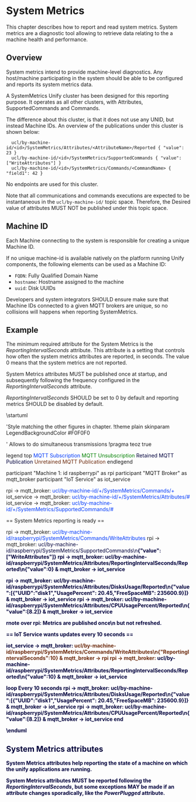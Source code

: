 # System Metrics

This chapter describes how to report and read system metrics. System metrics
are a diagnostic tool allowing to retrieve data relating to the a machine
health and performance.

## Overview

System metrics intend to provide machine-level diagnostics. Any host/machine
participating in the system should be able to be configured and reports
its system metrics data.

A SystemMetrics Unify cluster has been designed for this reporting purpose.
It operates as all other clusters, with Attributes, SupportedCommands
and Commands.

The difference about this cluster, is that it does not use any UNID, but instead
Machine IDs. An overview of the publications under this cluster is shown below:

```mqtt
  ucl/by-machine-id/<id>/SystemMetrics/Attributes/<AttributeName>/Reported { "value": 23 }
  ucl/by-machine-id/<id>/SystemMetrics/SupportedCommands { "value": ["WriteAttributes"] }
  ucl/by-machine-id/<id>/SystemMetrics/Commands/<CommandName> { "field1": 42 }
```

No endpoints are used for this cluster.

Note that all communications and commands executions are expected to be
instantaneous in the `ucl/by-machine-id/` topic space. Therefore, the Desired value
of attributes MUST NOT be published under this topic space.

## Machine ID

Each Machine connecting to the system is responsible for creating a unique
Machine ID.

If no unique machine-id is available natively on the platform running Unify
components, the following elements can be used as a Machine ID:

* `FQDN`: Fully Qualified Domain Name
* `hostname`: Hostname assigned to the machine
* `uuid`: Disk UUIDs

Developers and system integrators SHOULD ensure make sure that Machine IDs
connected to a given MQTT brokers are unique, so no collisions will happens
when reporting SystemMetrics.

## Example

The minimum required attribute for the System Metrics is the
*ReportingIntervalSeconds* attribute. This attribute is a setting that
controls how often the system metrics attributes are reported, in seconds.
The value 0 means that the system metrics are not reported.

System Metrics attributes MUST be published once at startup, and subsequently
following the frequency configured in the *ReportingIntervalSeconds* attribute.

*ReportingIntervalSeconds* SHOULD be set to 0 by default and reporting metrics
SHOULD be disabled by default.

\startuml

'Style matching the other figures in chapter.
!theme plain
skinparam LegendBackgroundColor #F0F0F0

' Allows to do simultaneous transmissions
!pragma teoz true

legend top
<font color=#0039FB>MQTT Subscription</font>
<font color=#008000>MQTT Unsubscription</font>
<font color=#00003C>Retained MQTT Publication</font>
<font color=#6C2A0D>Unretained MQTT Publication</font>
endlegend

participant "Machine 1: id raspberrypi" as rpi
participant "MQTT Broker" as mqtt_broker
participant "IoT Service" as iot_service

rpi -> mqtt_broker: <font color=#0039FB>ucl/by-machine-id/+/SystemMetrics/Commands/+</font>
iot_service -> mqtt_broker: <font color=#0039FB>ucl/by-machine-id/+/SystemMetrics/Attributes/#</font>
iot_service -> mqtt_broker: <font color=#0039FB>ucl/by-machine-id/+/SystemMetrics/SupportedCommands/#</font>

== System Metrics reporting is ready ==

rpi -> mqtt_broker: <font color=#0039FB>ucl/by-machine-id/raspberrypi/SystemMetrics/Commands/WriteAttributes</font>
rpi -> mqtt_broker: <font color=#00003C>ucl/by-machine-id/raspberrypi/SystemMetrics/SupportedCommands\n<font color=#00003C><b>{"value":["WriteAttributes"]}
rpi -> mqtt_broker: <font color=#00003C>ucl/by-machine-id/raspberrypi/SystemMetrics/Attributes/ReportingIntervalSeconds/Reported\n<font color=#00003C><b>{"value":0}
& mqtt_broker -> iot_service

rpi -> mqtt_broker: <font color=#00003C>ucl/by-machine-id/raspberrypi/SystemMetrics/Attributes/DisksUsage/Reported\n<font color=#00003C><b>{"value":[{"UUID":"disk1","UsagePercent": 20.45,"FreeSpaceMB": 235600.9}]}
& mqtt_broker -> iot_service
rpi -> mqtt_broker: <font color=#00003C>ucl/by-machine-id/raspberrypi/SystemMetrics/Attributes/CPUUsagePercent/Reported\n<font color=#00003C><b>{"value":[8.2]}
& mqtt_broker -> iot_service

rnote over rpi: Metrics are published once\n but not refreshed.

== IoT Service wants updates every 10 seconds ==

iot_service -> mqtt_broker: <font color=#6C2A0D>ucl/by-machine-id/raspberrypi/SystemMetrics/Commands/WriteAttributes\n<font color=#6C2A0D><b>{"ReportingIntervalSeconds":10}
& mqtt_broker -> rpi
rpi -> mqtt_broker: <font color=#00003C>ucl/by-machine-id/raspberrypi/SystemMetrics/Attributes/ReportingIntervalSeconds/Reported\n<font color=#00003C><b>{"value":10}
& mqtt_broker -> iot_service

loop Every 10 seconds
  rpi -> mqtt_broker: <font color=#00003C>ucl/by-machine-id/raspberrypi/SystemMetrics/Attributes/DisksUsage/Reported\n<font color=#00003C><b>{"value":[{"UUID":"disk1","UsagePercent": 20.45,"FreeSpaceMB": 235600.9}]}
  & mqtt_broker -> iot_service
  rpi -> mqtt_broker: <font color=#00003C>ucl/by-machine-id/raspberrypi/SystemMetrics/Attributes/CPUUsagePercent/Reported\n<font color=#00003C><b>{"value":[8.2]}
  & mqtt_broker -> iot_service
end

\enduml

## System Metrics attributes

System Metrics attributes help reporting the state of a machine on which the
unify applications are running.

System Metrics attributes MUST be reported following the
*ReportingIntervalSeconds*, but some exceptions MAY be made if an attribute
changes sporadically, like the *PowerPlugged* attribute.
